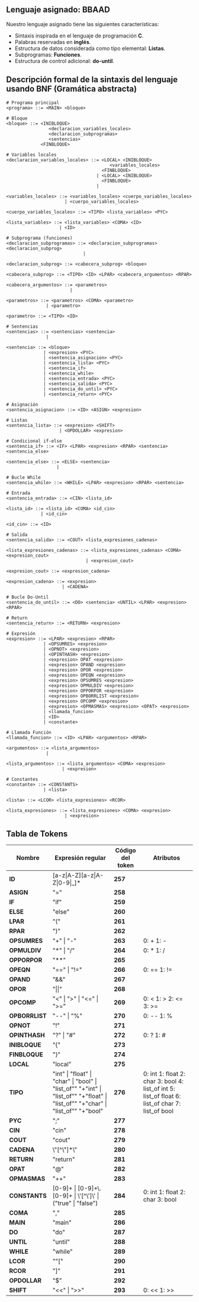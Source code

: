 ## Lenguaje asignado: BBAAD

Nuestro lenguaje asignado tiene las siguientes características:

- Sintaxis inspirada en el lenguaje de programación **C**.
- Palabras reservadas en **inglés**.
- Estructura de datos considerada como tipo elemental: **Listas**.
- Subprogramas: **Funciones**.
- Estructura de control adicional: **do-until**.



## Descripción formal de la sintaxis del lenguaje usando BNF (Gramática abstracta)

```BNF
# Programa principal
<programa> ::= <MAIN> <bloque>

# Bloque
<bloque> ::= <INIBLOQUE>
			    <declaracion_variables_locales>
				<declaracion_subprogramas>
				<sentencias>
			 <FINBLOQUE>

# Variables locales
<declaracion_variables_locales> ::= <LOCAL> <INIBLOQUE>
								   	   <variables_locales>
								    <FINBLOQUE>
								  | <LOCAL> <INIBLOQUE>
								    <FINBLOQUE>
								  | 
								  
<variables_locales> ::= <variables_locales> <cuerpo_variables_locales>
					  | <cuerpo_variables_locales>
					  
<cuerpo_variables_locales> ::= <TIPO> <lista_variables> <PYC>

<lista_variables> ::= <lista_variables> <COMA> <ID> 
					| <ID>

# Subprograma (funciones)
<declaracion_subprogramas> ::= <declaracion_subprogramas> <declaracion_subprog> 
							 |
							 
<declaracion_subprog> ::= <cabecera_subprog> <bloque>

<cabecera_subprog> ::= <TIPO> <ID> <LPAR> <cabecera_argumentos> <RPAR>

<cabecera_argumentos> ::= <parametros>
                        |  
                    
<parametros> ::= <parametros> <COMA> <parametro> 
			   | <parametro>
			   
<parametro> ::= <TIPO> <ID>

# Sentencias
<sentencias> ::= <sentencias> <sentencia> 
			   |
			   
<sentencia> ::= <bloque>
			  | <expresion> <PYC>
			  | <sentencia_asignacion> <PYC>
			  | <sentencia_lista> <PYC>
			  | <sentencia_if> 
			  | <sentencia_while> 
			  | <sentencia_entrada> <PYC>
			  | <sentencia_salida> <PYC>
			  | <sentencia_do_until> <PYC>
			  | <sentencia_return> <PYC>
			  
# Asignación
<sentencia_asignacion> ::= <ID> <ASIGN> <expresion> 

# Listas 
<sentencia_lista> ::= <expresion> <SHIFT>
                    | <OPDOLLAR> <expresion>
                    
# Condicional if-else
<sentencia_if> ::= <IF> <LPAR> <expresion> <RPAR> <sentencia> <sentencia_else> 

<sentencia_else> ::= <ELSE> <sentencia>
				   |

# Bucle While
<sentencia_while> ::= <WHILE> <LPAR> <expresion> <RPAR> <sentencia> 

# Entrada
<sentencia_entrada> ::= <CIN> <lista_id> 

<lista_id> ::= <lista_id> <COMA> <id_cin>
			 | <id_cin>
			 
<id_cin> ::= <ID>

# Salida
<sentencia_salida> ::= <COUT> <lista_expresiones_cadenas> 

<lista_expresiones_cadenas> ::= <lista_expresiones_cadenas> <COMA> <expresion_cout>
							  | <expresion_cout>

<expresion_cout> ::= <expresion_cadena>

<expresion_cadena> ::= <expresion>
				     | <CADENA>

# Bucle Do-Until
<sentencia_do_until> ::= <DO> <sentencia> <UNTIL> <LPAR> <expresion> <RPAR> 

# Return
<sentencia_return> ::= <RETURN> <expresion> 

# Expresión
<expresion> ::= <LPAR> <expresion> <RPAR>
			  | <OPSUMRES> <expresion>
			  | <OPNOT> <expresion>
			  | <OPINTHASH> <expresion>
              | <expresion> OPAT <expresion>
              | <expresion> OPAND <expresion>
              | <expresion> OPOR <expresion>
              | <expresion> OPEQN <expresion>
              | <expresion> OPSUMRES <expresion>
              | <expresion> OPMULDIV <expresion>
              | <expresion> OPPORPOR <expresion>
              | <expresion> OPBORRLIST <expresion>
              | <expresion> OPCOMP <expresion>
			  | <expresion> <OPMASMAS> <expresion> <OPAT> <expresion> 
			  | <llamada_funcion>
			  | <ID>
			  | <constante>

# Llamada Función
<llamada_funcion> ::= <ID> <LPAR> <argumentos> <RPAR>

<argumentos> ::= <lista_argumentos>
			   | 

<lista_argumentos> ::= <lista_argumentos> <COMA> <expresion>
					 | <expresion>
				   	  				 
# Constantes
<constante> ::= <CONSTANTS>
			  | <lista>
              
<lista> ::= <LCOR> <lista_expresiones> <RCOR>

<lista_expresiones> ::= <lista_expresiones> <COMA> <expresion>
				   	  | <expresion>
```



## Tabla de Tokens

| **Nombre**     | **Expresión regular**                                        | **Código del token** | **Atributos**                                                |
| -------------- | ------------------------------------------------------------ | -------------------- | ------------------------------------------------------------ |
| **ID**         | [a-z\|A-Z]\[a-z\|A-Z\|0-9\|_]*                               | **257**              |                                                              |
| **ASIGN**      | "="                                                          | **258**              |                                                              |
| **IF**         | "if"                                                         | **259**              |                                                              |
| **ELSE**       | "else"                                                       | **260**              |                                                              |
| **LPAR**       | "("                                                          | **261**              |                                                              |
| **RPAR**       | ")"                                                          | **262**              |                                                              |
| **OPSUMRES**   | "+" \| "-"                                                   | **263**              | 0: + 1: -                                                    |
| **OPMULDIV**   | "*" \| "/"                                                   | **264**              | 0: * 1: /                                                    |
| **OPPORPOR**   | "**"                                                         | **265**              |                                                              |
| **OPEQN**      | "==" \| "!="                                                 | **266**              | 0: == 1: !=                                                  |
| **OPAND**      | "&&"                                                         | **267**              |                                                              |
| **OPOR**       | "\|\|"                                                       | **268**              |                                                              |
| **OPCOMP**     | "<" \| ">" \| "<=" \| ">="                                   | **269**              | 0: < 1: > 2: <= 3: >=                                        |
| **OPBORRLIST** | "--" \| "%"                                                  | **270**              | 0: -- 1: %                                                   |
| **OPNOT**      | "!"                                                          | **271**              |                                                              |
| **OPINTHASH**  | "?" \| "#"                                                   | **272**              | 0: ? 1: #                                                    |
| **INIBLOQUE**  | "{"                                                          | **273**              |                                                              |
| **FINBLOQUE**  | "}"                                                          | **274**              |                                                              |
| **LOCAL**      | "local"                                                      | **275**              |                                                              |
| **TIPO**       | "int" \| "float" \| "char" \| "bool" \| "list_of"" "+"int" \| "list_of"" "+"float" \| "list_of"" "+"char" \| "list_of"" "+"bool" | **276**              | 0: int 1: float 2: char 3: bool 4: list_of int 5: list_of float 6: list_of char 7: list_of bool |
| **PYC**        | ";"                                                          | **277**              |                                                              |
| **CIN**        | "cin"                                                        | **278**              |                                                              |
| **COUT**       | "cout"                                                       | **279**              |                                                              |
| **CADENA**     | \\"\[^\\"]*\\"                                               | **280**              |                                                              |
| **RETURN**     | "return"                                                     | **281**              |                                                              |
| **OPAT**       | "@"                                                          | **282**              |                                                              |
| **OPMASMAS**   | "++"                                                         | **283**              |                                                              |
| **CONSTANTS**  | [0-9]+ \| [0-9]+\\.[0-9]+ \| \\'\[^\\']\\' \| ("true" \| "false") | **284**              | 0: int 1: float 2: char 3: bool                              |
| **COMA**       | ","                                                          | **285**              |                                                              |
| **MAIN**       | "main"                                                       | **286**              |                                                              |
| **DO**         | "do"                                                         | **287**              |                                                              |
| **UNTIL**      | "until"                                                      | **288**              |                                                              |
| **WHILE**      | "while"                                                      | **289**              |                                                              |
| **LCOR**       | ""["                                                         | **290**              |                                                              |
| **RCOR**       | "]"                                                          | **291**              |                                                              |
| **OPDOLLAR**   | "$"                                                          | **292**              |                                                              |
| **SHIFT**      | "<<" \| ">>"                                                 | **293**              | 0: << 1: >>                                                  |
